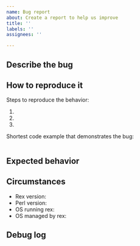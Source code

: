 ```yaml
---
name: Bug report
about: Create a report to help us improve
title: ''
labels: ''
assignees: ''

---
```


## Describe the bug

<!-- A clear and concise description of what the bug is. -->

## How to reproduce it

Steps to reproduce the behavior:

1. 
2. 
3. 

Shortest code example that demonstrates the bug:

```perl

```

## Expected behavior

<!-- A clear and concise description of what you expected to happen. -->

## Circumstances

 - Rex version: 
 - Perl version: 
 - OS running rex: 
 - OS managed by rex: 

## Debug log

<!-- Run your code with `rex -d`, and attach the output _as a file_. Make sure any sensitive information is removed before posting. -->
